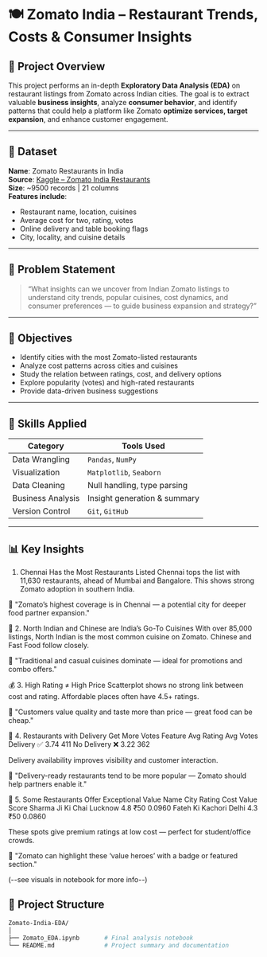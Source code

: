 # 🍽️ Zomato India – Restaurant Trends, Costs & Consumer Insights

## 📌 Project Overview

This project performs an in-depth **Exploratory Data Analysis (EDA)** on restaurant listings from Zomato across Indian cities. The goal is to extract valuable **business insights**, analyze **consumer behavior**, and identify patterns that could help a platform like Zomato **optimize services, target expansion**, and enhance customer engagement.

---

## 📂 Dataset

**Name**: Zomato Restaurants in India  
**Source**: [Kaggle – Zomato India Restaurants](https://www.kaggle.com/datasets/rabhar/zomato-restaurants-in-india)  
**Size**: ~9500 records | 21 columns  
**Features include**:
- Restaurant name, location, cuisines
- Average cost for two, rating, votes
- Online delivery and table booking flags
- City, locality, and cuisine details

---

## 🧠 Problem Statement

> “What insights can we uncover from Indian Zomato listings to understand city trends, popular cuisines, cost dynamics, and consumer preferences — to guide business expansion and strategy?”

---

## 🎯 Objectives

- Identify cities with the most Zomato-listed restaurants  
- Analyze cost patterns across cities and cuisines  
- Study the relation between ratings, cost, and delivery options  
- Explore popularity (votes) and high-rated restaurants  
- Provide data-driven business suggestions

---

## 🧩 Skills Applied

| Category          | Tools Used                   |
|-------------------|------------------------------|
| Data Wrangling    | `Pandas`, `NumPy`            |
| Visualization     | `Matplotlib`, `Seaborn`      |
| Data Cleaning     | Null handling, type parsing  |
| Business Analysis | Insight generation & summary |
| Version Control   | `Git`, `GitHub`              |

---

## 📊 Key Insights
 1. Chennai Has the Most Restaurants Listed
Chennai tops the list with 11,630 restaurants, ahead of Mumbai and Bangalore.
This shows strong Zomato adoption in southern India.

🧾 "Zomato’s highest coverage is in Chennai — a potential city for deeper food partner expansion."

🍛 2. North Indian and Chinese are India’s Go-To Cuisines
With over 85,000 listings, North Indian is the most common cuisine on Zomato.
Chinese and Fast Food follow closely.

🧾 "Traditional and casual cuisines dominate — ideal for promotions and combo offers."

💰 3. High Rating ≠ High Price
Scatterplot shows no strong link between cost and rating.
Affordable places often have 4.5+ ratings.

🧾 "Customers value quality and taste more than price — great food can be cheap."

🚚 4. Restaurants with Delivery Get More Votes
Feature	Avg Rating	Avg Votes
Delivery ✅	3.74	411
No Delivery ❌	3.22	362

Delivery availability improves visibility and customer interaction.

🧾 "Delivery-ready restaurants tend to be more popular — Zomato should help partners enable it."

💸 5. Some Restaurants Offer Exceptional Value
Name	City	Rating	Cost	Value Score
Sharma Ji Ki Chai	Lucknow	4.8	₹50	0.0960
Fateh Ki Kachori	Delhi	4.3	₹50	0.0860

These spots give premium ratings at low cost — perfect for student/office crowds.

🧾 "Zomato can highlight these ‘value heroes’ with a badge or featured section."


(--see visuals in notebook for more info--)

## 📁 Project Structure

```bash
Zomato-India-EDA/
│
├── Zomato_EDA.ipynb       # Final analysis notebook
└── README.md              # Project summary and documentation